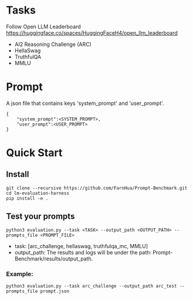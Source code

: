 # Tasks
Follow Open LLM Leaderboard https://huggingface.co/spaces/HuggingFaceH4/open_llm_leaderboard

* AI2 Reasoning Challenge (ARC)
* HellaSwag
* TruthfulQA 
* MMLU

# Prompt
A json file that contains keys 'system_prompt' and 'user_prompt'.
```
{
    "system_prompt":<SYSTEM_PROMPT>,
    "user_prompt":<USER_PROMPT>
}
```

# Quick Start
## Install
```
git clone --recursive https://github.com/FarnHua/Prompt-Benchmark.git
cd lm-evaluation-harness
pip install -e .
```
## Test your prompts
```
python3 evaluation.py --task <TASK> --output_path <OUTPUT_PATH> --prompts_file <PROMPT_FILE>
```
* task: [arc_challenge, hellaswag, truthfulqa_mc, MMLU] 
* output_path: The results and logs will be under the path: Prompt-Benchmark/results/output_path.

### Example: 
```
python3 evaluation.py --task arc_challenge --output_path arc_test --prompts_file prompt.json
```
